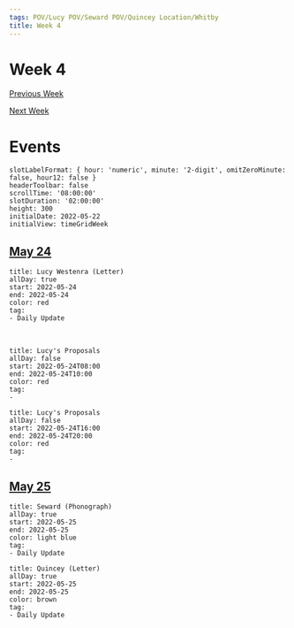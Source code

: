 ```yaml
---
tags: POV/Lucy POV/Seward POV/Quincey Location/Whitby 
title: Week 4
---
```


# Week 4

[Previous Week](2022-W21.md)

[Next Week](2022-W23.md)

# Events

```itinerary
slotLabelFormat: { hour: 'numeric', minute: '2-digit', omitZeroMinute: false, hour12: false }
headerToolbar: false
scrollTime: '08:00:00'
slotDuration: '02:00:00'
height: 300
initialDate: 2022-05-22
initialView: timeGridWeek
```

## [May 24](2022-05-24.md)

```itinerary-event
title: Lucy Westenra (Letter)
allDay: true
start: 2022-05-24
end: 2022-05-24
color: red
tag:
- Daily Update
```

 <br/>  

```itinerary-event
title: Lucy's Proposals
allDay: false
start: 2022-05-24T08:00
end: 2022-05-24T10:00
color: red
tag:
- 
```

```itinerary-event
title: Lucy's Proposals
allDay: false
start: 2022-05-24T16:00
end: 2022-05-24T20:00
color: red
tag:
- 
```

## [May 25](2022-05-25.md)

```itinerary-event
title: Seward (Phonograph)
allDay: true
start: 2022-05-25
end: 2022-05-25
color: light blue
tag:
- Daily Update
```

```itinerary-event
title: Quincey (Letter)
allDay: true
start: 2022-05-25
end: 2022-05-25
color: brown
tag:
- Daily Update
```